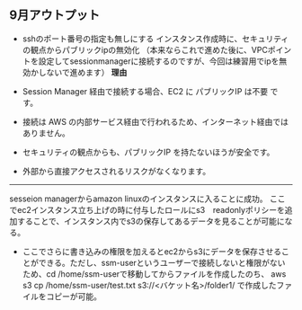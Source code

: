 ## 9月アウトプット

- sshのポート番号の指定も無しにする
インスタンス作成時に、セキュリティの観点からパブリックipの無効化
（本来ならこれで進めた後に、VPCポイントを設定してsessionmanagerに接続するのですが、今回は練習用でipを無効かしないで進めます）
**理由**

- Session Manager 経由で接続する場合、EC2 に パブリックIP は不要 です。
- 接続は AWS の内部サービス経由で行われるため、インターネット経由ではありません。
- セキュリティの観点からも、パブリックIP を持たないほうが安全です。
- 外部から直接アクセスされるリスクがなくなります。

---

sesseion managerからamazon linuxのインスタンスに入ることに成功。
ここでec2インスタンス立ち上げの時に付与したロールにs3　readonlyポリシーを追加することで、インスタンス内でs3の保存してあるデータを見ることが可能になる。

- ここでさらに書き込みの権限を加えるとec2からs3にデータを保存させることができる。ただし、ssm-userというユーザーで接続しないと権限がないため、cd /home/ssm-userで移動してからファイルを作成したのち、
aws s3 cp /home/ssm-user/test.txt s3://<バケット名>/folder1/
で作成したファイルをコピーが可能。

